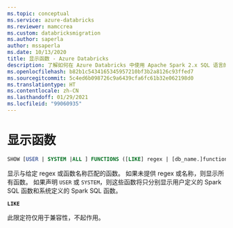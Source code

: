 ```yaml
---
ms.topic: conceptual
ms.service: azure-databricks
ms.reviewer: mamccrea
ms.custom: databricksmigration
ms.author: saperla
author: mssaperla
ms.date: 10/13/2020
title: 显示函数 - Azure Databricks
description: 了解如何在 Azure Databricks 中使用 Apache Spark 2.x SQL 语言的 SHOW FUNCTIONS 语法。
ms.openlocfilehash: b82b1c5434165345957210bf3b2a8126c93ffed7
ms.sourcegitcommit: 5c4ed6b098726c9a6439cfa6fc61b32e062198d0
ms.translationtype: HT
ms.contentlocale: zh-CN
ms.lasthandoff: 01/29/2021
ms.locfileid: "99060935"
---
```

# <a name="show-functions"></a>显示函数

```sql
SHOW [USER | SYSTEM |ALL ] FUNCTIONS ([LIKE] regex | [db_name.]function_name)
```

显示与给定 regex 或函数名称匹配的函数。 如果未提供 regex 或名称，则显示所有函数。 如果声明 ``USER`` 或 ``SYSTEM``，则这些函数将只分别显示用户定义的 Spark SQL 函数和系统定义的 Spark SQL 函数。

**``LIKE``**

此限定符仅用于兼容性，不起作用。